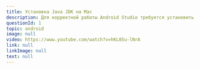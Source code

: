 ```yaml
---
title: Установка Java JDK на Mac 
description: Для корректной работы Android Studio требуется установить Java JDK. Мы записали для вас видео с инструкцией по установке Java JDK на операционную систему Mac OS. 
questionId: 1
topic: android
image: null
video: https://www.youtube.com/watch?v=hKL85u-lNrA
link: null
linkImage: null
text: null
---
```

